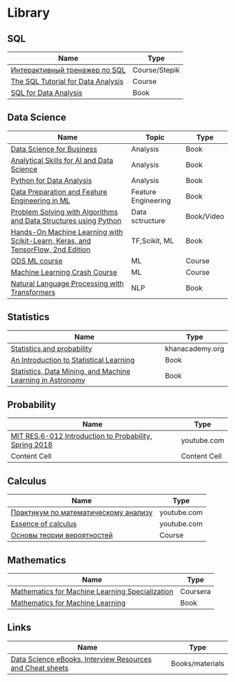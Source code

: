 # Library

## SQL
| Name  | Type |
| ------------- | ------------- |
| [Интерактивный тренажер по SQL](https://stepik.org/course/63054/promo)  | Course/Stepik  |
| [The SQL Tutorial for Data Analysis](https://mode.com/sql-tutorial/introduction-to-sql/)  | Course |
| [SQL for Data Analysis](https://www.oreilly.com/library/view/sql-for-data/9781492088776/)  | Book |

## Data Science
| Name  | Topic | Type |
| ------------- | ------------- | ------------- |
| [Data Science for Business](https://www.oreilly.com/library/view/data-science-for/9781449374273/)  | Analysis | Book  |
| [Analytical Skills for AI and Data Science](https://www.oreilly.com/library/view/analytical-skills-for/9781492060932/) | Analysis | Book  |
| [Python for Data Analysis](https://wesmckinney.com/pages/book.html)  | Analysis | Book  |
| [Data Preparation and Feature Engineering in ML](https://developers.google.com/machine-learning/data-prep)  | Feature Engineering | Book  |
| [Problem Solving with Algorithms and Data Structures using Python](https://runestone.academy/ns/books/published//pythonds/index.html)  | Data sctructure | Book/Video |
| [Hands-On Machine Learning with Scikit-Learn, Keras, and TensorFlow, 2nd Edition](https://www.oreilly.com/library/view/hands-on-machine-learning/9781492032632/)  | TF,Scikit, ML | Book  |
| [ODS ML course](https://mlcourse.ai/book/index.html)  | ML | Course |
| [Machine Learning Crash Course](https://developers.google.com/machine-learning/crash-course)  | ML | Course |
| [Natural Language Processing with Transformers](https://www.oreilly.com/library/view/natural-language-processing/9781098103231/)  | NLP | Book |

## Statistics 
| Name  | Type |
| ------------- | ------------- |
| [Statistics and probability](https://www.khanacademy.org/math/statistics-probability)  | khanacademy.org  |
| [An Introduction to Statistical Learning](https://www.statlearning.com)  | Book  |
| [Statistics, Data Mining, and Machine Learning in Astronomy](https://press.princeton.edu/books/hardcover/9780691198309/statistics-data-mining-and-machine-learning-in-astronomy)  | Book |

## Probability
| Name  | Type |
| ------------- | ------------- |
| [MIT RES.6-012 Introduction to Probability, Spring 2018](https://www.youtube.com/playlist?list=PLUl4u3cNGP60hI9ATjSFgLZpbNJ7myAg6)  | youtube.com  |
| Content Cell  | Content Cell |

## Calculus
| Name  | Type |
| ------------- | ------------- |
| [Практикум по математическому анализу](https://www.youtube.com/playlist?list=PLk91qesJngSIniZ-ei2dFAVwdePCDFN-U)  | youtube.com  |
| [Essence of calculus](https://www.youtube.com/playlist?list=PLZHQObOWTQDMsr9K-rj53DwVRMYO3t5Yr)  | youtube.com  |
| [Основы теории вероятностей](https://mipt.lectoriy.ru/course/Maths-ProbabilityTheoryBasics-L15)  | Course  |

## Mathematics 
| Name  | Type |
| ------------- | ------------- |
| [Mathematics for Machine Learning Specialization](https://www.coursera.org/specializations/mathematics-machine-learning#courses)  | Coursera |
| [Mathematics for Machine Learning](https://mml-book.github.io)  | Book  |

## Links 
| Name  | Type |
| ------------- | ------------- |
| [Data Science eBooks, Interview Resources and Cheat sheets](https://reconshell.com/data-science-ebooks-interview-resources-and-cheat-sheets/)  | Books/materials |



